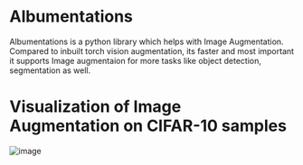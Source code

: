 # Albumentations

Albumentations is a python library which helps with Image Augmentation. Compared to inbuilt torch vision augmentation, its faster and most important it supports Image augmentaion for more tasks like object detection, segmentation as well. 

# Visualization of Image Augmentation on CIFAR-10 samples

![image](https://user-images.githubusercontent.com/17870236/123364340-da0a1480-d591-11eb-89c0-dc5a309dfc20.png)


